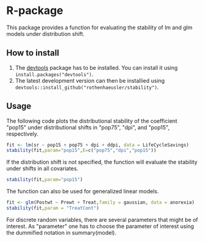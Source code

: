 
# R-package

This package provides a function for evaluating the stability of lm and glm models under distribution shift.

## How to install

1. The [devtools](https://github.com/hadley/devtools) package has to be installed. You can install it using  `install.packages("devtools")`.
2. The latest development version can then be installied using `devtools::install_github("rothenhaeusler/stability")`.

## Usage

The following code plots the distributional stability of the coefficient "pop15" under distributional shifts in "pop75", "dpi", and "pop15", respectively.
```R
fit <- lm(sr ~ pop15 + pop75 + dpi + ddpi, data = LifeCycleSavings)
stability(fit,param="pop15",E=c("pop75","dpi","pop15"))
```
If the distribution shift is not specified, the function will evaluate the stability under shifts in all covariates.
```R
stability(fit,param="pop15")
```
The function can also be used for generalized linear models.
```R
fit <- glm(Postwt ~ Prewt + Treat,family = gaussian, data = anorexia)
stability(fit,param = "TreatCont")
```
For discrete random variables, there are several parameters that might be of interest. As "parameter" one has to choose the parameter of interest using the dummified notation in summary(model).

